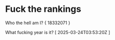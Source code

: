 # Fuck the rankings

Who the hell am I?
{ 18332071 }

What fucking year is it?
[ 2025-03-24T03:53:20Z ]
